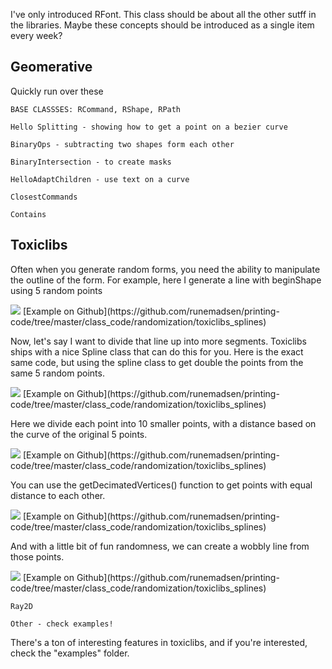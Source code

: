 I've only introduced RFont. This class should be about all the other sutff in the libraries. Maybe these concepts should be introduced as a single item every week?


Geomerative
-----------

Quickly run over these

	BASE CLASSSES: RCommand, RShape, RPath

	Hello Splitting - showing how to get a point on a bezier curve

	BinaryOps - subtracting two shapes form each other

	BinaryIntersection - to create masks

	HelloAdaptChildren - use text on a curve

	ClosestCommands

	Contains


Toxiclibs
---------

Often when you generate random forms, you need the ability to manipulate the outline of the form. For example, here I generate a line with beginShape using 5 random points

<img src="http://runemadsen-2012.s3.amazonaws.com/printing-code-2012/randomization/toxiclibs_splines_1_small.jpg" data-slideshow="http://runemadsen-2012.s3.amazonaws.com/printing-code-2012/randomization/toxiclibs_splines_1.jpg" />
[Example on Github](https://github.com/runemadsen/printing-code/tree/master/class_code/randomization/toxiclibs_splines)

Now, let's say I want to divide that line up into more segments. Toxiclibs ships with a nice Spline class that can do this for you. Here is the exact same code, but using the spline class to get double the points from the same 5 random points.

<img src="http://runemadsen-2012.s3.amazonaws.com/printing-code-2012/randomization/toxiclibs_splines_2_small.jpg" data-slideshow="http://runemadsen-2012.s3.amazonaws.com/printing-code-2012/randomization/toxiclibs_splines_2.jpg" />
[Example on Github](https://github.com/runemadsen/printing-code/tree/master/class_code/randomization/toxiclibs_splines)

Here we divide each point into 10 smaller points, with a distance based on the curve of the original 5 points.

<img src="http://runemadsen-2012.s3.amazonaws.com/printing-code-2012/randomization/toxiclibs_splines_3_small.jpg" data-slideshow="http://runemadsen-2012.s3.amazonaws.com/printing-code-2012/randomization/toxiclibs_splines_3.jpg" />
[Example on Github](https://github.com/runemadsen/printing-code/tree/master/class_code/randomization/toxiclibs_splines)

You can use the getDecimatedVertices() function to get points with equal distance to each other.

<img src="http://runemadsen-2012.s3.amazonaws.com/printing-code-2012/randomization/toxiclibs_splines_4_small.jpg" data-slideshow="http://runemadsen-2012.s3.amazonaws.com/printing-code-2012/randomization/toxiclibs_splines_4.jpg" />
[Example on Github](https://github.com/runemadsen/printing-code/tree/master/class_code/randomization/toxiclibs_splines)

And with a little bit of fun randomness, we can create a wobbly line from those points.

<img src="http://runemadsen-2012.s3.amazonaws.com/printing-code-2012/randomization/toxiclibs_splines_5_small.jpg" data-slideshow="http://runemadsen-2012.s3.amazonaws.com/printing-code-2012/randomization/toxiclibs_splines_5.jpg" />
[Example on Github](https://github.com/runemadsen/printing-code/tree/master/class_code/randomization/toxiclibs_splines)

	Ray2D

	Other - check examples!

There's a ton of interesting features in toxiclibs, and if you're interested, check the "examples" folder.